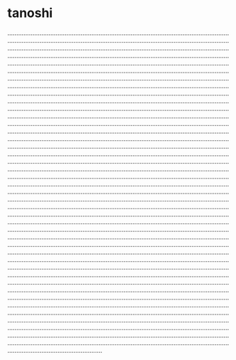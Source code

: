 # tanoshi

.............................................................................................................................................................................................................................................................................................................................................................................................................................................................................................................................................................................................................................................................................................................................................................................................................................................................................................................................................................................................................................................................................................................................................................................................................................................................................................................................................................................................................................................................................................................................................................................................................................................................................................................................................................................................................................................................................................................................................................................................................................................................................................................................................................................................................................................................................................................................................................................................................................................................................................................................................................................................................................................................................................................................................................................................................................................................................................................................................................................................................................................................................................................................................................................................................................................................................................................................................................................................................................................................................................................................................................................................................................................................................................................................................................................................................................................................................................................................................................................................................................................................................................................................................................................................................................................................................................................................................................................................................................................................................................................................................................................................................................................................................................................................................................................................................................................................................................................................................................................................................................................................................................................................................................................................................................................................................................................................................................................................................................................................................
